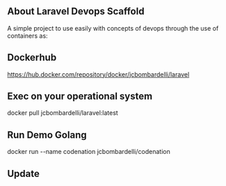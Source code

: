 ## About Laravel Devops Scaffold

A simple project to use easily with concepts of devops through the use of containers as:

## Dockerhub

https://hub.docker.com/repository/docker/jcbombardelli/laravel

## Exec on your operational system

docker pull jcbombardelli/laravel:latest

## Run Demo Golang

docker run --name codenation jcbombardelli/codenation

## Update
